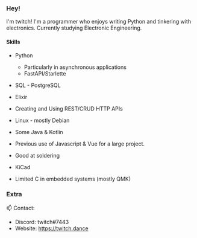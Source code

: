 ### Hey!
I'm twitch! I'm a programmer who enjoys writing Python and tinkering with electronics. Currently studying Electronic Engineering. 

#### Skills
* Python
    - Particularly in asynchronous applications
    - FastAPI/Starlette
* SQL - PostgreSQL
* Elixir
* Creating and Using REST/CRUD HTTP APIs
* Linux - mostly Debian
* Some Java & Kotlin
* Previous use of Javascript & Vue for a large project. 

* Good at soldering
* KiCad
* Limited C in embedded systems (mostly QMK)

### Extra 
📫 Contact:
 - Discord: twitch#7443
 - Website: https://twitch.dance
